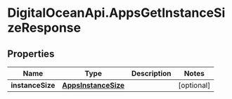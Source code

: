 # DigitalOceanApi.AppsGetInstanceSizeResponse

## Properties
Name | Type | Description | Notes
------------ | ------------- | ------------- | -------------
**instanceSize** | [**AppsInstanceSize**](AppsInstanceSize.md) |  | [optional] 
